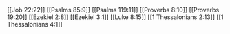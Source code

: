 [[Job 22:22]]
[[Psalms 85:9]]
[[Psalms 119:11]]
[[Proverbs 8:10]]
[[Proverbs 19:20]]
[[Ezekiel 2:8]]
[[Ezekiel 3:1]]
[[Luke 8:15]]
[[1 Thessalonians 2:13]]
[[1 Thessalonians 4:1]]
